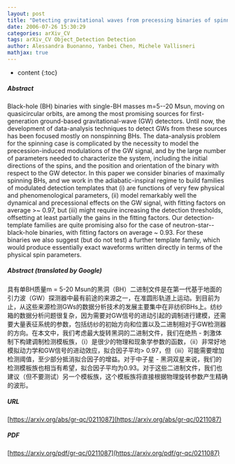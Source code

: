 ```yaml
---
layout: post
title: "Detecting gravitational waves from precessing binaries of spinning compact objects: Adiabatic limit"
date: 2006-07-26 15:30:29
categories: arXiv_CV
tags: arXiv_CV Object_Detection Detection
author: Alessandra Buonanno, Yanbei Chen, Michele Vallisneri
mathjax: true
---
```


* content
{:toc}

##### Abstract
Black-hole (BH) binaries with single-BH masses m=5--20 Msun, moving on quasicircular orbits, are among the most promising sources for first-generation ground-based gravitational-wave (GW) detectors. Until now, the development of data-analysis techniques to detect GWs from these sources has been focused mostly on nonspinning BHs. The data-analysis problem for the spinning case is complicated by the necessity to model the precession-induced modulations of the GW signal, and by the large number of parameters needed to characterize the system, including the initial directions of the spins, and the position and orientation of the binary with respect to the GW detector. In this paper we consider binaries of maximally spinning BHs, and we work in the adiabatic-inspiral regime to build families of modulated detection templates that (i) are functions of very few physical and phenomenological parameters, (ii) model remarkably well the dynamical and precessional effects on the GW signal, with fitting factors on average >~ 0.97, but (iii) might require increasing the detection thresholds, offsetting at least partially the gains in the fitting factors. Our detection-template families are quite promising also for the case of neutron-star--black-hole binaries, with fitting factors on average ~ 0.93. For these binaries we also suggest (but do not test) a further template family, which would produce essentially exact waveforms written directly in terms of the physical spin parameters.

##### Abstract (translated by Google)
具有单BH质量m = 5-20 Msun的黑洞（BH）二进制文件是在第一代基于地面的引力波（GW）探测器中最有前途的来源之一，在准圆形轨道上运动。到目前为止，从这些来源检测GWs的数据分析技术的发展主要集中在非纺织BHs上。纺纱箱的数据分析问题很复杂，因为需要对GW信号的进动引起的调制进行建模，还需要大量表征系统的参数，包括纺纱的初始方向和位置以及二进制相对于GW检测器的方向。在本文中，我们考虑最大旋转黑洞的二进制文件，我们在绝热 - 刺激体制下构建调制检测模板族，（i）是很少的物理和现象学参数的函数，（ii）非常好地模拟动力学和GW信号的进动效应，拟合因子平均> 0.97，但（iii）可能需要增加检测阈值，至少部分抵消拟合因子的增益。对于中子星 - 黑洞双星来说，我们的检测模板族也相当有希望，拟合因子平均为0.93。对于这些二进制文件，我们也建议（但不要测试）另一个模板族，这个模板族将直接根据物理旋转参数产生精确的波形。

##### URL
[https://arxiv.org/abs/gr-qc/0211087](https://arxiv.org/abs/gr-qc/0211087)

##### PDF
[https://arxiv.org/pdf/gr-qc/0211087](https://arxiv.org/pdf/gr-qc/0211087)

